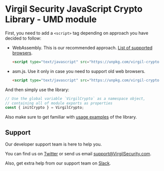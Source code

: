 # Virgil Security JavaScript Crypto Library - UMD module
First, you need to add a `<script>` tag depending on approach you have decided to follow:
- WebAssembly. This is our recommended approach. [List of supported browsers](https://caniuse.com/#feat=wasm).
  ```html
  <script type="text/javascript" src="https://unpkg.com/virgil-crypto/dist/browser.umd.js"></script>
  ```
- asm.js. Use it only in case you need to support old web browsers.
  ```html
  <script type="text/javascript" src="https://unpkg.com/virgil-crypto/dist/browser.asmjs.umd.js"></script>
  ```

And then simply use the library:
```js
// Use the global variable `VirgilCrypto` as a namespace object,
// containing all of module exports as properties
const { initCrypto } = VirgilCrypto;
```

Also make sure to get familiar with [usage examples](usage-examples.md) of the library.

## Support
Our developer support team is here to help you.

You can find us on [Twitter](https://twitter.com/VirgilSecurity) or send us email support@VirgilSecurity.com.

Also, get extra help from our support team on [Slack](https://virgilsecurity.com/join-community).
